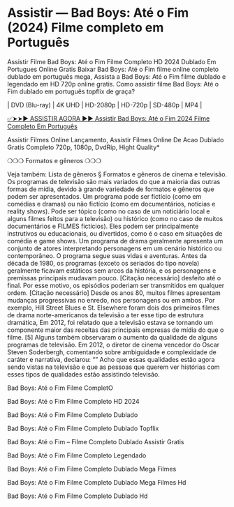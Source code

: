 # Assistir — Bad Boys: Até o Fim (2024) Filme completo em Português

Assistir Filme Bad Boys: Até o Fim Filme Completo HD 2024 Dublado Em Portugues Online Gratis Baixar Bad Boys: Até o Fim filme online completo dublado em português mega, Assista a Bad Boys: Até o Fim filme dublado e legendado em HD 720p online gratis. Como assistir filme Bad Boys: Até o Fim dublado em português topflix de graça?

| DVD (Blu-ray) | 4K UHD | HD-2080p | HD-720p | SD-480p | MP4 |

[✅➤➤► ASSISTIR AGORA ►► Assistir Bad Boys: Até o Fim 2024 Filme Completo Em Português](https://t.co/zh0AA6Bxkt)

Assistir Filmes Online Lançamento, Assistir Filmes Online De Acao Dublado Gratis Completo 720p, 1080p, DvdRip, Hight Quality*

❍❍❍ Formatos e gêneros ❍❍❍

Veja também: Lista de gêneros § Formatos e gêneros de cinema e televisão. Os programas de televisão são mais variados do que a maioria das outras formas de mídia, devido à grande variedade de formatos e gêneros que podem ser apresentados. Um programa pode ser fictício (como em comédias e dramas) ou não fictício (como em documentários, notícias e reality shows). Pode ser tópico (como no caso de um noticiário local e alguns filmes feitos para a televisão) ou histórico (como no caso de muitos documentários e FILMES fictícios). Eles podem ser principalmente instrutivos ou educacionais, ou divertidos, como é o caso em situações de comédia e game shows. Um programa de drama geralmente apresenta um conjunto de atores interpretando personagens em um cenário histórico ou contemporâneo. O programa segue suas vidas e aventuras. Antes da década de 1980, os programas (exceto os seriados do tipo novela) geralmente ficavam estáticos sem arcos da história, e os personagens e premissas principais mudavam pouco. [Citação necessário] desfeito até o final. Por esse motivo, os episódios poderiam ser transmitidos em qualquer ordem. [Citação necessário] Desde os anos 80, muitos filmes apresentam mudanças progressivas no enredo, nos personagens ou em ambos. Por exemplo, Hill Street Blues e St. Elsewhere foram dois dos primeiros filmes de drama norte-americanos da televisão a ter esse tipo de estrutura dramática, Em 2012, foi relatado que a televisão estava se tornando um componente maior das receitas das principais empresas de mídia do que o filme. [5] Alguns também observaram o aumento da qualidade de alguns programas de televisão. Em 2012, o diretor de cinema vencedor do Oscar Steven Soderbergh, comentando sobre ambiguidade e complexidade de caráter e narrativa, declarou: “” Acho que essas qualidades estão agora sendo vistas na televisão e que as pessoas que querem ver histórias com esses tipos de qualidades estão assistindo televisão.

Bad Boys: Até o Fim Filme CompletO

Bad Boys: Até o Fim Filme Completo HD 2024

Bad Boys: Até o Fim Filme Completo Dublado

Bad Boys: Até o Fim Filme Completo Dublado Topflix

Bad Boys: Até o Fim – Filme Completo Dublado Assistir Gratis

Bad Boys: Até o Fim Filme Completo Legendado

Bad Boys: Até o Fim Filme Completo Dublado Mega Filmes

Bad Boys: Até o Fim Filme Completo Dublado Mega Filmes Hd

Bad Boys: Até o Fim Filme Completo Dublado Hd
